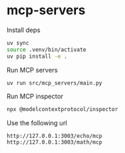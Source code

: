 # mcp-servers

Install deps

```bash
uv sync
source .venv/bin/activate
uv pip install -e .
```

Run MCP servers

```bash
uv run src/mcp_servers/main.py
```

Run MCP inspector

```sh
npx @modelcontextprotocol/inspector
```

Use the following url

```
http://127.0.0.1:3003/echo/mcp
http://127.0.0.1:3003/math/mcp
```

